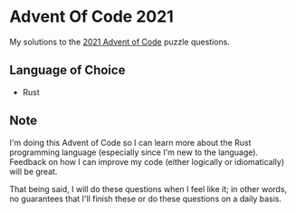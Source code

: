 # Advent Of Code 2021
My solutions to the [2021 Advent of Code](https://adventofcode.com/2021) puzzle questions.

## Language of Choice
- Rust

## Note
I'm doing this Advent of Code so I can learn more about the Rust programming language (especially since I'm new to the language). Feedback on how I can improve my code (either logically or idiomatically) will be great.

That being said, I will do these questions when I feel like it; in other words, no guarantees that I'll finish these or do these questions on a daily basis.
